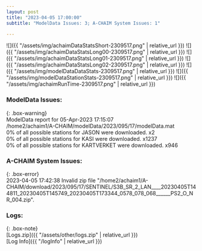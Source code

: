 ```yaml
---
layout: post
title: "2023-04-05 17:00:00"
subtitle: "ModelData Issues: 3; A-CHAIM System Issues: 1"

---
```


![]({{ "/assets/img/achaimDataStatsShort-2309517.png" | relative_url }})
![]({{ "/assets/img/achaimDataStatsLong00-2309517.png" | relative_url }})
![]({{ "/assets/img/achaimDataStatsLong01-2309517.png" | relative_url }})
![]({{ "/assets/img/achaimDataStatsLong02-2309517.png" | relative_url }})
![]({{ "/assets/img/modelDataDataStats-2309517.png" | relative_url }})
![]({{ "/assets/img/modelDataStationStats-2309517.png" | relative_url }})
![]({{ "/assets/img/achaimRunTime-2309517.png" | relative_url }})


### ModelData Issues:  
  
{: .box-warning}  
 ModelData report for 05-Apr-2023 17:15:07   
 /home2/achaim1/A-CHAIM/modelData/2023/095/17/modelData.mat   
 0% of all possible stations for JASON were downloaded. x2   
 0% of all possible stations for KASI were downloaded. x1237   
 0% of all possible stations for KARTVERKET were downloaded. x946   
  
### A-CHAIM System Issues:  
  
{: .box-error}  
2023-04-05 17:42:38 Invalid zip file "/home2/achaim1/A-CHAIM/download/2023/095/17/SENTINEL/S3B_SR_2_LAN____20230405T144811_20230405T145749_20230405T173344_0578_078_068______PS2_O_NR_004.zip".  

### Logs:  
  
{: .box-note}  
[Logs.zip]({{ "/assets/other/logs.zip" | relative_url }})  
[Log Info]({{ "/logInfo" | relative_url }})  
